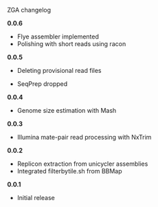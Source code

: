ZGA changelog

**0.0.6**

  + Flye assembler implemented
  + Polishing with short reads using racon

**0.0.5**

  + Deleting provisional read files
  - SeqPrep dropped

**0.0.4**

  + Genome size estimation with Mash

**0.0.3**

  + Illumina mate-pair read processing with NxTrim

**0.0.2**

  + Replicon extraction from unicycler assemblies
  + Integrated filterbytile.sh from BBMap

**0.0.1**

  * Initial release
